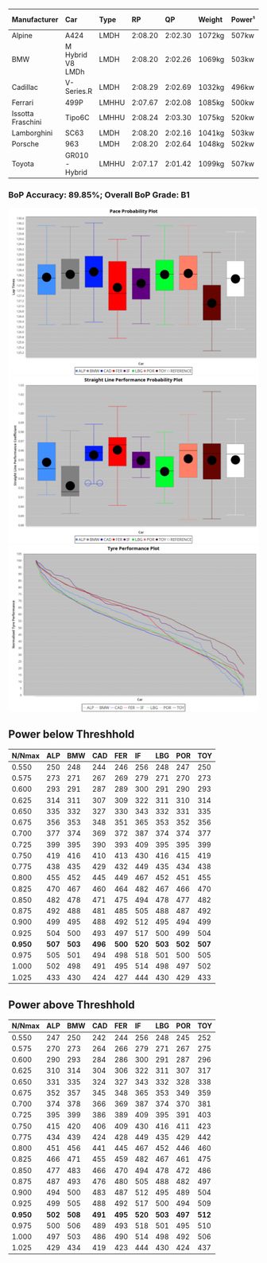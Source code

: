 |Manufacturer|Car|Type|RP|QP|Weight|Power¹|Threshhold|PINC|Power²|E/Stint|AVG Vmax|FDS|RDLC|L/Stint|BOP-Grade|ModelAccuracy|ModelPoints|Match%|
|:-|:-|:-|:-|:-|:-|:-|:-|:-|:-|:-|:-|:-|:-|:-|:-|:-|:-|:-|
|Alpine|A424|LMDH|2:08.20|2:02.30|1072kg|507kw|210.0kph|-1%|502kw|900MJ|301.03kph|-|0.99|25|~A1|81.46%|523|97.70%|
|BMW|M Hybrid V8 LMDh|LMDH|2:08.20|2:02.26|1069kg|503kw|210.0kph|1%|508kw|892MJ|297.32kph|-|1.00|25|~A1|98.60%|1690|97.64%|
|Cadillac|V-Series.R|LMDH|2:08.29|2:02.69|1032kg|496kw|210.0kph|-1%|491kw|869MJ|302.08kph|-|1.03|25|+B1|98.38%|1765|85.33%|
|Ferrari|499P|LMHHU|2:07.67|2:02.08|1085kg|500kw|210.0kph|-1%|495kw|883MJ|302.14kph|190kph|1.00|25|-B1|92.24%|2247|89.61%|
|Issotta Fraschini|Tipo6C|LMHHU|2:08.24|2:03.30|1075kg|520kw|210.0kph|0%|520kw|922MJ|302.38kph|190kph|1.03|25|+A2|66.67%|96|90.95%|
|Lamborghini|SC63|LMDH|2:08.20|2:02.16|1041kg|503kw|210.0kph|0%|503kw|884MJ|300.48kph|-|1.05|25|+B1|96.77%|419|87.88%|
|Porsche|963|LMDH|2:08.20|2:02.64|1048kg|502kw|210.0kph|-1%|497kw|885MJ|302.11kph|-|1.02|25|~A1|96.81%|5438|100.00%|
|Toyota|GR010 - Hybrid|LMHHU|2:07.17|2:01.42|1099kg|507kw|210.0kph|1%|512kw|905MJ|300.95kph|190kph|1.00|25|-D1|86.04%|1751|69.66%|

### BoP Accuracy: 89.85%; Overall BoP Grade: B1
![PACECHART](./IMG/ACOMETHOD.png)
![STRAIGHTLINEPERFORMANCECHART](./IMG/ACOMETHOD_sp.png)
![TYREPERFORMANCECHART](./IMG/ACOMETHOD_tw.png)

## Power below Threshhold
|N/Nmax|ALP|BMW|CAD|FER|IF|LBG|POR|TOY|
|:-|:-|:-|:-|:-|:-|:-|:-|:-|
|0.550|250|248|244|246|256|248|247|250|
|0.575|273|271|267|269|279|271|270|273|
|0.600|293|291|287|289|300|291|290|293|
|0.625|314|311|307|309|322|311|310|314|
|0.650|335|332|327|330|343|332|331|335|
|0.675|356|353|348|351|365|353|352|356|
|0.700|377|374|369|372|387|374|374|377|
|0.725|399|395|390|393|409|395|395|399|
|0.750|419|416|410|413|430|416|415|419|
|0.775|438|435|429|432|449|435|434|438|
|0.800|455|452|445|449|467|452|451|455|
|0.825|470|467|460|464|482|467|466|470|
|0.850|482|478|471|475|494|478|477|482|
|0.875|492|488|481|485|505|488|487|492|
|0.900|499|495|488|492|512|495|494|499|
|0.925|504|500|493|497|517|500|499|504|
|**0.950**|**507**|**503**|**496**|**500**|**520**|**503**|**502**|**507**|
|0.975|505|501|494|498|518|501|500|505|
|1.000|502|498|491|495|514|498|497|502|
|1.025|433|430|424|427|444|430|429|433|

## Power above Threshhold
|N/Nmax|ALP|BMW|CAD|FER|IF|LBG|POR|TOY|
|:-|:-|:-|:-|:-|:-|:-|:-|:-|
|0.550|247|250|242|244|256|248|245|252|
|0.575|270|273|264|266|279|271|267|275|
|0.600|290|293|284|286|300|291|287|296|
|0.625|310|314|304|306|322|311|307|317|
|0.650|331|335|324|327|343|332|328|338|
|0.675|352|357|345|348|365|353|349|359|
|0.700|374|378|366|369|387|374|370|381|
|0.725|395|399|386|389|409|395|391|403|
|0.750|415|420|406|409|430|416|411|423|
|0.775|434|439|424|428|449|435|429|442|
|0.800|451|456|441|445|467|452|446|460|
|0.825|466|471|455|459|482|467|461|475|
|0.850|477|483|466|470|494|478|472|486|
|0.875|487|493|476|480|505|488|482|497|
|0.900|494|500|483|487|512|495|489|504|
|0.925|499|505|488|492|517|500|494|509|
|**0.950**|**502**|**508**|**491**|**495**|**520**|**503**|**497**|**512**|
|0.975|500|506|489|493|518|501|495|510|
|1.000|497|503|486|490|514|498|492|506|
|1.025|429|434|419|423|444|430|424|437|
